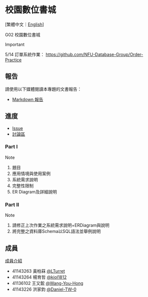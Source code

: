 # 校園數位書城

[繁體中文｜[English](./README_en-US.md)]

G02 校園數位書城

> [!IMPORTANT]
> 5/14 訂單系統作業：
> <https://github.com/NFU-Database-Group/Order-Practice>

## 報告

請使用以下媒體閱讀本專題的文書報告：

- [Markdown 報告](src/Campus-Digital-Bookstore.md)

## 進度

- [Issue](https://github.com/NFU-Database-Group/Project-Library/issues)
- [討論區](https://github.com/NFU-Database-Group/Project-Library/discussions)

### Part I

> [!NOTE]
>
> 1. 題目
> 2. 應用情境與使用案例
> 3. 系統需求說明
> 4. 完整性限制
> 5. ER Diagram及詳細說明

### Part II

> [!NOTE]
>
> 1. 請修正上次作業之系統需求說明+ERDiagram與說明
> 2. 將完整之資料庫Schema以SQL語法並舉例說明

## 成員

[成員介紹](./docs/members/README.md)  

- 41143263 黃柏菻 [@LTurret](https://github.com/LTurret)
- 41143264 楊育哲 [@kiol1812](https://github.com/kiol1812)
- 41136102 王又鋐 [@Wang-You-Hong](https://github.com/Wang-You-Hong)
- 41143226 洪家鈞 [@Daniel-TW-0](https://github.com/Daniel-TW-0)
